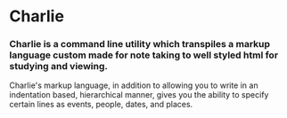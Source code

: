 # Charlie

### Charlie is a command line utility which transpiles a markup language custom made for note taking to well styled html for studying and viewing.


Charlie's markup language, in addition to allowing you to write in an indentation based, hierarchical manner, gives you the ability to specify
certain lines as events, people, dates, and places. 
